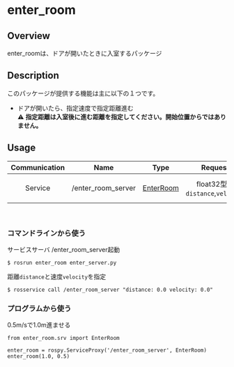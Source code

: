 # enter_room
## Overview
enter_roomは、ドアが開いたときに入室するパッケージ

## Description
このパッケージが提供する機能は主に以下の１つです。
- ドアが開いたら、指定速度で指定距離進む </br>
⚠️ **指定距離は入室後に進む距離を指定してください。開始位置からではありません。**

## Usage
|Communication|Name|Type|Request|Result|
| :---: | :---: | :---: | :---: | :---: |
| Service | /enter_room_server | [EnterRoom](https://github.com/KIT-Happy-Robot/happymimi_apps/blob/develop/enter_room/srv/EnterRoom.srv) | float32型： `distance`,`velocity` | bool型： `result` |
</br>

### コマンドラインから使う
サービスサーバ /enter_room_server起動
```
$ rosrun enter_room enter_server.py
```
距離`distance`と速度`velocity`を指定
```
$ rosservice call /enter_room_server "distance: 0.0 velocity: 0.0"
```

### プログラムから使う
0.5m/sで1.0m進ませる
```
from enter_room.srv import EnterRoom

enter_room = rospy.ServiceProxy('/enter_room_server', EnterRoom)
enter_room(1.0, 0.5)
```
